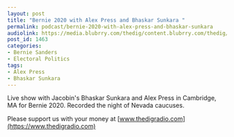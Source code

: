 ```yaml
---
layout: post
title: "Bernie 2020 with Alex Press and Bhaskar Sunkara "
permalink: podcast/bernie-2020-with-alex-press-and-bhaskar-sunkara
audiolink: https://media.blubrry.com/thedig/content.blubrry.com/thedig/The_Dig-EP_241-Press-Sunkara.mp3
post_id: 1463
categories: 
- Bernie Sanders
- Electoral Politics
tags: 
- Alex Press
- Bhaskar Sunkara
---
```


Live show with Jacobin's Bhaskar Sunkara and Alex Press in Cambridge, MA for Bernie 2020. Recorded the night of Nevada caucuses. 

Please support us with your money at 
[www.thedigradio.com](https://www.thedigradio.com)